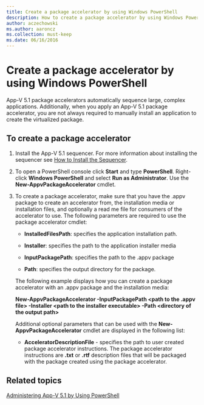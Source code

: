 ```yaml
---
title: Create a package accelerator by using Windows PowerShell
description: How to create a package accelerator by using Windows PowerShell.
author: aczechowski
ms.author: aaroncz
ms.collection: must-keep
ms.date: 06/16/2016
---
```


# Create a package accelerator by using Windows PowerShell

App-V 5.1 package accelerators automatically sequence large, complex applications. Additionally, when you apply an App-V 5.1 package accelerator, you are not always required to manually install an application to create the virtualized package.

## To create a package accelerator

1.  Install the App-V 5.1 sequencer. For more information about installing the sequencer see [How to Install the Sequencer](how-to-install-the-sequencer-51beta-gb18030.md).

2.  To open a PowerShell console click **Start** and type **PowerShell**. Right-click **Windows PowerShell** and select **Run as Administrator**. Use the **New-AppvPackageAccelerator** cmdlet.

3.  To create a package accelerator, make sure that you have the .appv package to create an accelerator from, the installation media or installation files, and optionally a read me file for consumers of the accelerator to use. The following parameters are required to use the package accelerator cmdlet:

    -   **InstalledFilesPath**: specifies the application installation path.

    -   **Installer**: specifies the path to the application installer media

    -   **InputPackagePath**: specifies the path to the .appv package

    -   **Path**: specifies the output directory for the package.

    The following example displays how you can create a package accelerator with an .appv package and the installation media:

    **New-AppvPackageAccelerator -InputPackagePath &lt;path to the .appv file&gt; -Installer &lt;path to the installer executable&gt; -Path &lt;directory of the output path&gt;**

    Additional optional parameters that can be used with the **New-AppvPackageAccelerator** cmdlet are displayed in the following list:

    -   **AcceleratorDescriptionFile** - specifies the path to user created package accelerator instructions. The package accelerator instructions are **.txt** or **.rtf** description files that will be packaged with the package created using the package accelerator.

## Related topics

[Administering App-V 5.1 by Using PowerShell](administering-app-v-51-by-using-powershell.md)
